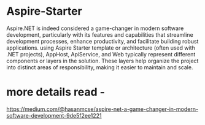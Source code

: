 ﻿# Aspire-Starter
Aspire.NET is indeed considered a game-changer in modern software development, particularly with its features and capabilities that streamline development processes, enhance productivity, and facilitate building robust applications. using Aspire Starter template or architecture (often used with .NET projects), AppHost, ApiService, and Web typically represent different components or layers in the solution. These layers help organize the project into distinct areas of responsibility, making it easier to maintain and scale.

 # more details read - 
 https://medium.com/@hasanmcse/aspire-net-a-game-changer-in-modern-software-development-9de5f2ee1221
